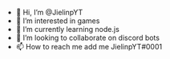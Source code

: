 - 👋 Hi, I’m @JielinpYT
- 👀 I’m interested in games
- 🌱 I’m currently learning node.js
- 💞️ I’m looking to collaborate on discord bots
- 📫 How to reach me add me JielinpYT#0001

<!---
JielinpYT/JielinpYT is a ✨ special ✨ repository because its `README.md` (this file) appears on your GitHub profile.
You can click the Preview link to take a look at your changes.
--->
